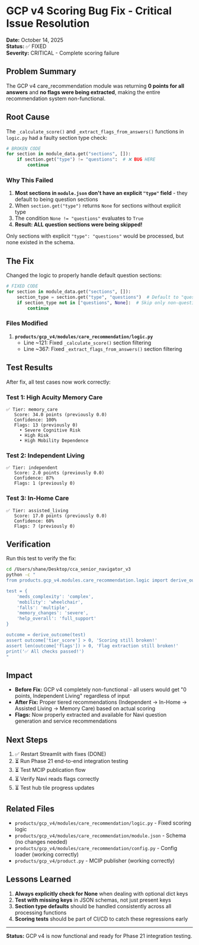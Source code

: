 # GCP v4 Scoring Bug Fix - Critical Issue Resolution

**Date:** October 14, 2025  
**Status:** ✅ FIXED  
**Severity:** CRITICAL - Complete scoring failure  

## Problem Summary

The GCP v4 care_recommendation module was returning **0 points for all answers** and **no flags were being extracted**, making the entire recommendation system non-functional.

## Root Cause

The `_calculate_score()` and `_extract_flags_from_answers()` functions in `logic.py` had a faulty section type check:

```python
# BROKEN CODE
for section in module_data.get("sections", []):
    if section.get("type") != "questions":  # ❌ BUG HERE
        continue
```

### Why This Failed

1. **Most sections in `module.json` don't have an explicit `"type"` field** - they default to being question sections
2. When `section.get("type")` returns `None` for sections without explicit type
3. The condition `None != "questions"` evaluates to `True`
4. **Result: ALL question sections were being skipped!**

Only sections with explicit `"type": "questions"` would be processed, but none existed in the schema.

## The Fix

Changed the logic to properly handle default question sections:

```python
# FIXED CODE
for section in module_data.get("sections", []):
    section_type = section.get("type", "questions")  # Default to "questions"
    if section_type not in ["questions", None]:  # Skip only non-question sections
        continue
```

### Files Modified

1. **`products/gcp_v4/modules/care_recommendation/logic.py`**
   - Line ~121: Fixed `_calculate_score()` section filtering
   - Line ~367: Fixed `_extract_flags_from_answers()` section filtering

## Test Results

After fix, all test cases now work correctly:

### Test 1: High Acuity Memory Care
```
✅ Tier: memory_care
   Score: 34.0 points (previously 0.0)
   Confidence: 100%
   Flags: 13 (previously 0)
     • Severe Cognitive Risk
     • High Risk
     • High Mobility Dependence
```

### Test 2: Independent Living
```
✅ Tier: independent
   Score: 2.0 points (previously 0.0)
   Confidence: 87%
   Flags: 1 (previously 0)
```

### Test 3: In-Home Care
```
✅ Tier: assisted_living
   Score: 17.0 points (previously 0.0)
   Confidence: 60%
   Flags: 7 (previously 0)
```

## Verification

Run this test to verify the fix:

```bash
cd /Users/shane/Desktop/cca_senior_navigator_v3
python -c "
from products.gcp_v4.modules.care_recommendation.logic import derive_outcome

test = {
    'meds_complexity': 'complex',
    'mobility': 'wheelchair',
    'falls': 'multiple',
    'memory_changes': 'severe',
    'help_overall': 'full_support'
}

outcome = derive_outcome(test)
assert outcome['tier_score'] > 0, 'Scoring still broken!'
assert len(outcome['flags']) > 0, 'Flag extraction still broken!'
print('✅ All checks passed!')
"
```

## Impact

- **Before Fix:** GCP v4 completely non-functional - all users would get "0 points, Independent Living" regardless of input
- **After Fix:** Proper tiered recommendations (Independent → In-Home → Assisted Living → Memory Care) based on actual scoring
- **Flags:** Now properly extracted and available for Navi question generation and service recommendations

## Next Steps

1. ✅ Restart Streamlit with fixes (DONE)
2. ⏳ Run Phase 21 end-to-end integration testing
3. ⏳ Test MCIP publication flow
4. ⏳ Verify Navi reads flags correctly
5. ⏳ Test hub tile progress updates

## Related Files

- `products/gcp_v4/modules/care_recommendation/logic.py` - Fixed scoring logic
- `products/gcp_v4/modules/care_recommendation/module.json` - Schema (no changes needed)
- `products/gcp_v4/modules/care_recommendation/config.py` - Config loader (working correctly)
- `products/gcp_v4/product.py` - MCIP publisher (working correctly)

## Lessons Learned

1. **Always explicitly check for None** when dealing with optional dict keys
2. **Test with missing keys** in JSON schemas, not just present keys
3. **Section type defaults** should be handled consistently across all processing functions
4. **Scoring tests** should be part of CI/CD to catch these regressions early

---

**Status:** GCP v4 is now functional and ready for Phase 21 integration testing.
